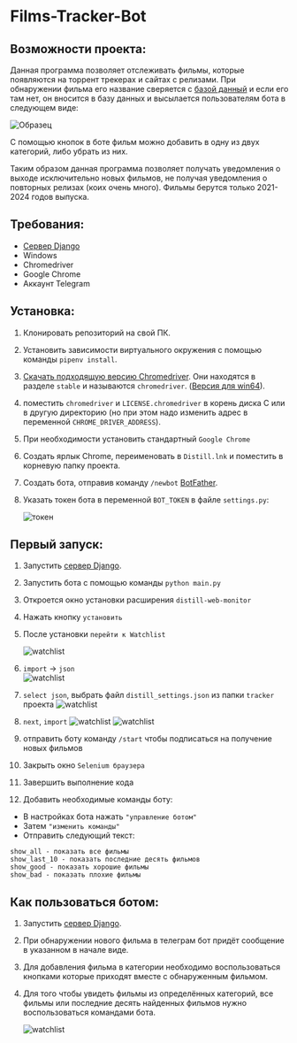 # Films-Tracker-Bot

## Возможности проекта:
Данная программа позволяет отслеживать фильмы, которые появляются на торрент трекерах и сайтах с релизами. При обнаружении фильма его название сверяется с [базой данный](https://github.com/TickMidst/films-tracker-django) и если его там нет, он вносится в базу данных и высылается пользователям бота в следующем виде:

![Образец](https://sun9-12.userapi.com/impf/L6dtY_nAbwPS9YQYoA-p_evEtKRt_ErXDO6tLw/PR_mC5BMyRg.jpg?size=895x230&quality=96&sign=2745b9ab6a47615ce68427a8a46c5521&type=album)

С помощью кнопок в боте фильм можно добавить в одну из двух категорий, либо убрать из них. 

Таким образом данная программа позволяет получать уведомления о выходе исключительно новых фильмов, не получая уведомления о повторных релизах (коих очень много). Фильмы берутся только 2021-2024 годов выпуска.

## Требования:

- [Сервер Django](https://github.com/TickMidst/films-tracker-django)
- Windows
- Chromedriver
- Google Chrome
- Аккаунт Telegram

## Установка:
1. Клонировать репозиторий на свой ПК.
2. Установить зависимости виртуального окружения с помощью команды `pipenv install`.
3. [Скачать подходящую версию Chromedriver](https://googlechromelabs.github.io/chrome-for-testing/). Они находятся в разделе `stable` и называются `chromedriver`. ([Версия для win64](https://edgedl.me.gvt1.com/edgedl/chrome/chrome-for-testing/121.0.6167.85/win64/chromedriver-win64.zip)).
4. поместить `chromedriver` и `LICENSE.chromedriver` в корень диска C или в другую директорию (но при этом надо изменить адрес в переменной `CHROME_DRIVER_ADDRESS`).
5. При необходимости установить стандартный `Google Chrome`
6. Создать ярлык Chrome, переименовать в `Distill.lnk` и поместить в корневую папку проекта.
7. Создать бота, отправив команду `/newbot` [BotFather](https://t.me/BotFather).
8. Указать токен бота в переменной `BOT_TOKEN` в файле `settings.py`:
   
   ![токен](https://sun9-30.userapi.com/impf/kgJZIX5NUy0SyZRoheP8CXXqd603PxkSsie-VQ/xJKBSKL1TIQ.jpg?size=608x88&quality=96&sign=2804d51d9172cf4312349a6107e9c175&type=album)

## Первый запуск:
1. Запустить [сервер Django](https://github.com/TickMidst/films-tracker-django).
2. Запустить бота с помощью команды `python main.py`
3. Откроется окно установки расширения `distill-web-monitor`
4. Нажать кнопку `установить`
5. После установки `перейти к Watchlist`
      
   ![watchlist](https://sun9-34.userapi.com/impf/j2er5pg8YB2Yi7DnBS7_OqhHy4qORO3xVdJw7A/ASYSbHzsd4c.jpg?size=507x249&quality=95&sign=2a4ebe46b91af9db16acb1efdd7fdde5&type=album)
6. `import` -> `json`   
   ![watchlist](https://sun9-50.userapi.com/impf/a9twfiD4SrSvGUEuLtSomHGEhAeY_FGtJdF_5g/VOLQCQ1GC5s.jpg?size=641x399&quality=96&sign=3cf58432cd1ec27225c4b844b769229e&type=album)
7. `select json`, выбрать файл `distill_settings.json` из папки `tracker` проекта
   ![watchlist](https://sun9-40.userapi.com/impf/zPB1kOGIk99jQwHoBwOrsjicGVxa2TB8gFps4w/I8A4xlUiknQ.jpg?size=602x300&quality=95&sign=2ae7e2e074558701506afecf6292bb18&type=album)
8. `next`, `import`
   ![watchlist](https://sun9-58.userapi.com/impf/37dunMZ7Asl5OVGegLIOfjmJnIfYFvfhvVSPiQ/yCa-FK0o0Jg.jpg?size=570x166&quality=96&sign=f44f41675003993c2d5664b09c5e603d&type=album)
   ![watchlist](https://sun9-68.userapi.com/impf/iuRzk7Ka4Dg9zwLOYKbcuzeFvghVsVTEmR1KtA/mNPruvvPHH0.jpg?size=386x166&quality=95&sign=4d7b8043cae16cb982e2cce8885f4428&type=album)
9.   отправить боту команду `/start` чтобы подписаться на получение новых фильмов
10. Закрыть окно `Selenium браузера`
11. Завершить выполнение кода
12. Добавить необходимые команды боту:
   - В настройках бота нажать `"управление ботом"`
   - Затем `"изменить команды"`
   - Отправить следующий текст:
```
show_all - показать все фильмы
show_last_10 - показать последние десять фильмов
show_good - показать хорошие фильмы
show_bad - показать плохие фильмы
```

## Как пользоваться ботом:

1. Запустить [сервер Django](https://github.com/TickMidst/films-tracker-django).
2. При обнаружении нового фильма в телеграм бот придёт сообщение в указанном в начале виде.
3. Для добавления фильма в категории необходимо воспользоваться кнопками которые приходят вместе с обнаруженным фильмом.
4. Для того чтобы увидеть фильмы из определённых категорий, все фильмы или последние десять найденных фильмов нужно воспользоваться командами бота.
      
   ![watchlist](https://sun9-48.userapi.com/impf/KSdf-0GJWwkbE5cC1v8Lj33cSRCsBzRKVFZOkg/UfxNq-o1OUg.jpg?size=688x278&quality=95&sign=59ced185fad052885794c4a713d74dd5&type=album)